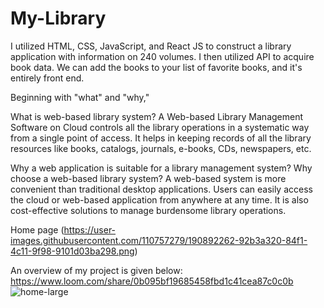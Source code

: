 # My-Library
I utilized HTML, CSS, JavaScript, and React JS to construct a library application with information on 240 volumes. I then utilized API to acquire book data. We can add the books to your list of favorite books, and it's entirely front end. 

Beginning with "what" and "why," 

What is web-based library system?
    A Web-based Library Management Software on Cloud controls all the library operations in a systematic way from a single point of access. It helps in keeping records of all the library resources like books, catalogs, journals, e-books, CDs, newspapers, etc.

Why a web application is suitable for a library management system?
    Why choose a web-based library system? A web-based system is more convenient than traditional desktop applications. Users can easily access the cloud or web-based application from anywhere at any time. It is also cost-effective solutions to manage burdensome library operations.
    
    
Home page
<img>(https://user-images.githubusercontent.com/110757279/190892262-92b3a320-84f1-4c11-9f98-9101d03ba298.png)</img>
    
An overview of my project is given below: 
 https://www.loom.com/share/0b095bf19685458fbd1c41cea87c0c0b
![home-large](https://user-images.githubusercontent.com/110757279/190892262-92b3a320-84f1-4c11-9f98-9101d03ba298.png)
